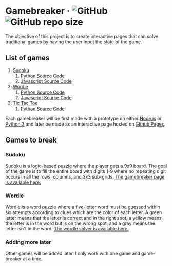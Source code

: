 # Gamebreaker &middot; ![GitHub](https://img.shields.io/github/license/sevora/gamebreaker) ![GitHub repo size](https://img.shields.io/github/repo-size/sevora/gamebreaker)
The objective of this project is to create interactive pages that can solve traditional games by having the user input the state of the game. 

## List of games
1. [Sudoku](https://sevora.github.io/sudoku/)
    1. [Python Source Code](https://github.com/sevora/gamebreaker/sudoku/demo.py)
    2. [Javascript Source Code](https://github.com/sevora/gamebreaker/sudoku/js/)
2. [Wordle](https://sevora.github.io/wordle/)
    1. [Python Source Code](https://github.com/sevora/gamebreaker/wordle/demo.py)
    2. [Javascript Source Code](https://github.com/sevora/gamebreaker/wordle/js/)
3. [Tic Tac Toe](#unavailable)
    1. [Python Source Code](https://github.com/sevora/gamebreaker/tic-tac-toe/demo.py)

Each gamebreaker will be first made with a prototype on either [Node.js](https://nodejs.org) or [Python 3](https://www.python.org/) and later be made as an interactive page hosted on [Github Pages](https://pages.github.com/).

## Games to break
### Sudoku
Sudoku is a logic-based puzzle where the player gets a 9x9 board. The goal of the game is to fill the entire board with digits 1-9 where no repeating digit occurs in all the rows, columns, and 3x3 sub-grids. [The gamebreaker page is available here.](https://sevora.github.io/gamebreaker/sudoku/)

### Wordle
Wordle is a word puzzle where a five-letter word must be guessed within six attempts according to clues which are the color of each letter. A green letter means that the letter is correct and in the right spot, a yellow means the letter is in the word but is on the wrong spot, and a gray means the letter isn't in the word. [The wordle solver is available here.](https://sevora.github.io/gamebreaker/wordle/)

### Adding more later
Other games will be added later. I only work with one game and game-breaker at a time.
